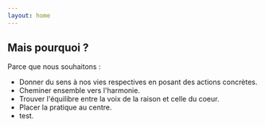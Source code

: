 ```yaml
---
layout: home
---
```


## Mais pourquoi ?

Parce que nous souhaitons : 
- Donner du sens à nos vies respectives en posant des actions concrètes.
- Cheminer ensemble vers l'harmonie.
- Trouver l'équilibre entre la voix de la raison et celle du coeur.
- Placer la pratique au centre.
- test.